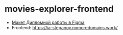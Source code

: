 # movies-explorer-frontend
<!-- - Backend: https://a.ia-stepanov.nomoredomains.work/ -->
- [Макет Дипломной работы в Figma](https://www.figma.com/file/3S0FrVFvGLbM0RAk7mTaIT/Diplom?node-id=891%3A3857)
- Frontend: https://ia-stepanov.nomoredomains.work/

<!-- IP: 84.201.166.28 -->